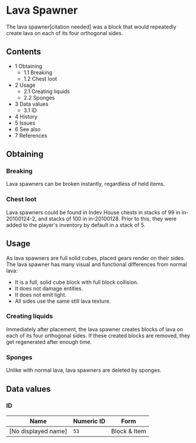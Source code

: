 # Lava Spawner
The lava spawner[citation needed] was a block that would repeatedly create lava on each of its four orthogonal sides.

## Contents
- 1 Obtaining
	- 1.1 Breaking
	- 1.2 Chest loot
- 2 Usage
	- 2.1 Creating liquids
	- 2.2 Sponges
- 3 Data values
	- 3.1 ID
- 4 History
- 5 Issues
- 6 See also
- 7 References

## Obtaining
### Breaking
Lava spawners can be broken instantly, regardless of held items.

### Chest loot
Lava spawners could be found in Indev House chests in stacks of 99 in in-20100124-2, and stacks of 100 in in-20100128. Prior to this, they were added to the player's inventory by default in a stack of 5.

## Usage
As lava spawners are full solid cubes, placed gears render on their sides.
The lava spawner has many visual and functional differences from normal lava:

- It is a full, solid cube block with full block collision.
- It does not damage entities.
- It does not emit light.
- All sides use the same still lava texture.

### Creating liquids
Immediately after placement, the lava spawner creates blocks of lava on each of its four orthogonal sides. If these created blocks are removed, they get regenerated after enough time.

### Sponges
Unlike with normal lava, lava spawners are deleted by sponges.

## Data values
### ID
| Name                | Numeric ID | Form         |
|---------------------|------------|--------------|
| [No displayed name] | `53`       | Block & Item |


